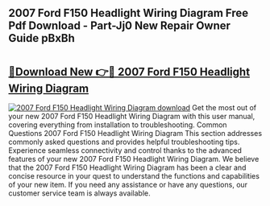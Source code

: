 ## 2007 Ford F150 Headlight Wiring Diagram Free Pdf Download - Part-Jj0 New Repair Owner Guide pBxBh

# <h2><a href="http://dfln1p2.blite.top/?on=2007+Ford+F150+Headlight+Wiring+Diagram">🔗Download New 👉🔴 2007 Ford F150 Headlight Wiring Diagram</a></h2>

[![2007 Ford F150 Headlight Wiring Diagram download](https://i.imgur.com/lujVjoI.png)](http://dfln1p2.blite.top/?on=2007+Ford+F150+Headlight+Wiring+Diagram)
Get the most out of your new 2007 Ford F150 Headlight Wiring Diagram with this user manual, covering everything from installation to troubleshooting. Common Questions 2007 Ford F150 Headlight Wiring Diagram This section addresses commonly asked questions and provides helpful troubleshooting tips. Experience seamless connectivity and control thanks to the advanced features of your new 2007 Ford F150 Headlight Wiring Diagram. We believe that the 2007 Ford F150 Headlight Wiring Diagram has been a clear and concise resource in your quest to understand the functions and capabilities of your new item. If you need any assistance or have any questions, our customer service team is always available.
